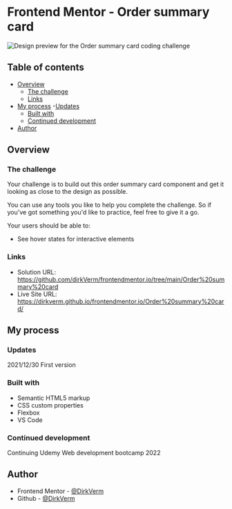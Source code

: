 # Frontend Mentor - Order summary card

![Design preview for the Order summary card coding challenge](https://www.frontendmentor.io/challenges/order-summary-component-QlPmajDUj)

## Table of contents

- [Overview](#overview)
  - [The challenge](#the-challenge)
  - [Links](#links)
- [My process](#my-process)
  -[Updates](#updates)
  - [Built with](#built-with)
  - [Continued development](#continued-development)
- [Author](#author)

## Overview

### The challenge

Your challenge is to build out this order summary card component and get it looking as close to the design as possible.

You can use any tools you like to help you complete the challenge. So if you've got something you'd like to practice, feel free to give it a go.

Your users should be able to:

- See hover states for interactive elements

### Links

- Solution URL: https://github.com/dirkVerm/frontendmentor.io/tree/main/Order%20summary%20card 
- Live Site URL: https://dirkverm.github.io/frontendmentor.io/Order%20summary%20card/ 

## My process

### Updates
2021/12/30
First version


### Built with

- Semantic HTML5 markup
- CSS custom properties
- Flexbox
- VS Code

### Continued development

Continuing Udemy Web development bootcamp 2022


## Author

- Frontend Mentor - [@DirkVerm](https://www.frontendmentor.io/profile/dirkVerm)
- Github - [@DirkVerm](https://github.com/dirkVerm)


